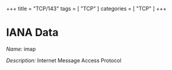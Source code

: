+++
title = "TCP/143"
tags = [ "TCP" ]
categories = [ "TCP" ]
+++

# IANA Data

_Name:_ imap

_Description:_ Internet Message Access Protocol

